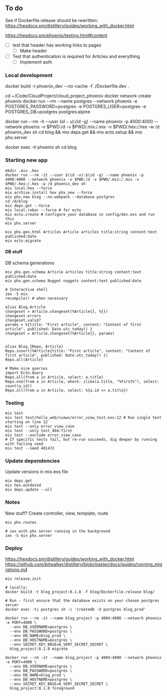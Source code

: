 ## To do
See if Dockerfile.release should be rewritten:
https://hexdocs.pm/distillery/guides/working_with_docker.html

https://hexdocs.pm/phoenix/testing.html#content
- [ ] test that header has working links to pages
  - [ ] Make header
- [ ] Test that authentication is required for Articles and everything
  - [ ] Implement auth

### Local development
docker build -t phoenix_dev --no-cache -f ./Dockerfile.dev .

cd ~/Code/CloudProject/cloud_project_phoenix
docker network create phoenix
docker run --rm --name postgres --network phoenix -e POSTGRES_PASSWORD=postgres -e POSTGRES_USER=postgres -e POSTGRES_DB=postgres postgres:alpine

<!-- .hex and .mix folder as volumes only to not have to get dependencies each time -->
docker run --rm -it --user $(id -u):$(id -g) --name phoenix -p 4000:4000 --network phoenix -v $PWD:/d -v $PWD/.mix:/.mix -v $PWD/.hex:/.hex -w /d phoenix_dev sh
cd blog && mix deps.get && mix ecto.setup && mix phx.server

docker exec -ti phoenix sh
cd blog

### Starting new app
```
mkdir .mix .hex
docker run --rm -it --user $(id -u):$(id -g) --name phoenix -p 4000:4000 --network phoenix -v $PWD:/d -v $PWD/.mix:/.mix -v $PWD/.hex:/.hex -w /d phoenix_dev sh
mix local.hex --force
mix archive.install hex phx_new --force
mix phx.new blog --no-webpack --database postgres
cd /d/blog
mix deps.get --force
mix local.rebar --force # for ecto
mix ecto.create # Configure your database in config/dev.exs and run this
mix phx.server

mix phx.gen.html Articles Article articles title:string content:text published:date
mix ecto.migrate
```

#### DB stuff
DB schema generations
```
mix phx.gen.schema Article articles title:string content:text published:date
mix phx.gen.schema Nugget nuggets content:text published:date
```

```
# Interactive shell
iex -S mix
recompile() # when necessary

alias Blog.Article
changeset = Article.changeset(%Article{}, %{})
changeset.errors
changeset.valid?
params = %{title: "First article", content: "Content of first article", published: Date.utc_today() }
changeset = Article.changeset(%Article{}, params)


alias Blog.{Repo, Article}
Repo.insert(%Article{title: "First article", content: "Content of first article", published: Date.utc_today() })
Repo.all(Article)

# Make nice queries
import Ecto.Query
Repo.all(from a in Article, select: a.title)
Repo.one(from a in Article, where: ilike(a.title, "%First%"), select: count(a.id))
Repo.all(from a in Article, select: %{a.id => a.title})
```

### Testing
```
mix test
mix test test/hello_web/views/error_view_test.exs:12 # Run single test starting on line 12
mix test --only error_view_case
mix test --only test_404:first
mix test --exclude error_view_case
# If specific tests fail, but re-run succeeds, dig deeper by running with failing seed
mix test --seed 401472
```


### Update dependencies
Update versions in mix.exs file
```
mix deps.get
mix hex.outdated
mix deps.update --all
```

### Notes
New stuff?
Create controller, view, template, route
```
mix phx.routes
```

```
# iex with phx server running in the background
iex -S mix phx.server
```


### Deploy
https://hexdocs.pm/distillery/guides/working_with_docker.html
https://github.com/bitwalker/distillery/blob/master/docs/guides/running_migrations.md

```
mix release.init

# locally:
docker build -t blog_project:0.1.0 -f blog/Dockerfile.release blog/

# Run - first ensure that the database exists on your chosen postgres server
docker exec -ti postgres sh -c 'createdb -U postgres blog_prod'

docker run --rm -it --name blog_project -p 4004:4000 --network phoenix -e PORT=4000 \
  --env DB_USERNAME=postgres \
  --env DB_PASSWORD=postgres \
  --env DB_NAME=blog_prod \
  --env DB_HOSTNAME=postgres \
  --env SECRET_KEY_BASE=A_VERY_SECRET_SECRET \
  blog_project:0.1.0 migrate

docker run --rm -it --name blog_project -p 4004:4000 --network phoenix -e PORT=4000 \
  --env DB_USERNAME=postgres \
  --env DB_PASSWORD=postgres \
  --env DB_NAME=blog_prod \
  --env DB_HOSTNAME=postgres \
  --env SECRET_KEY_BASE=A_VERY_SECRET_SECRET \
  blog_project:0.1.0 foreground
```
